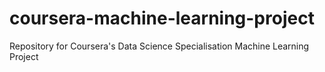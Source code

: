 # coursera-machine-learning-project
Repository for Coursera's Data Science Specialisation Machine Learning Project
